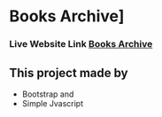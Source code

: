 # Books Archive]
### Live Website Link [Books Archive](https://elastic-villani-5587c7.netlify.app/)

## This project made by 
* Bootstrap and
* Simple Jvascript
